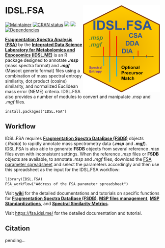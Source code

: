 # IDSL.FSA <img src='FSA_educational_files/Figures/IDSL.FSA-logo.PNG' width="250px" align="right" />

<!-- badges: start -->
[![Maintainer](https://img.shields.io/badge/maintainer-Sadjad_Fakouri_Baygi-blue)](https://github.com/sajfb)
[![CRAN status](https://www.r-pkg.org/badges/version/IDSL.FSA)](https://cran.r-project.org/package=IDSL.FSA)
![](http://cranlogs.r-pkg.org/badges/IDSL.FSA?color=orange)
![](http://cranlogs.r-pkg.org/badges/grand-total/IDSL.FSA?color=brightgreen)
[![Dependencies](https://tinyverse.netlify.com/badge/IDSL.FSA)](https://cran.r-project.org/package=IDSL.FSA)
<!-- badges: end -->

[**Fragmentation Spectra Analysis (FSA)**](https://www.fsa.idsl.me/) by the [**Integrated Data Science Laboratory for Metabolomics and Exposomics (IDSL.ME)**](https://www.idsl.me/) is an R package designed to annotate ***.msp*** (mass spectra format) and ***.mgf*** (Mascot generic format) files using a combination of mass spectral entropy similarity, dot product (cosine) similarity, and normalized Euclidean mass error (NEME) criteria. IDSL.FSA also provides a number of modules to convert and manipulate *.msp* and *.mgf* files.

	install.packages("IDSL.FSA")

## Workflow
IDSL.FSA requires [**Fragmentation Spectra DataBase (FSDB)**](https://github.com/idslme/IDSL.FSA/wiki/Fragmentation-Spectra-DataBase-(FSDB)) objects (*.Rdata*) to rapidly annotate mass spectrometry data (***.msp*** and ***.mgf***). IDSL.FSA is also able to generate **FSDB** objects from several reference *.msp* files even with inconsistent settings. When the reference *.msp* files or **FSDB** objects are available, to annotate *.msp* and *.mgf* files, download the [FSA parameter spreadsheet](https://raw.githubusercontent.com/idslme/IDSL.FSA/main/FSA_parameters.xlsx) and select the parameters accordingly and then use this spreadsheet as the input for the IDSL.FSA workflow:

	library(IDSL.FSA)
	FSA_workflow("Address of the FSA parameter spreadsheet")


Visit [**wiki**](https://github.com/idslme/IDSL.FSA/wiki) for the detailed documentations and tutorials on specific functions for [**Fragmentation Spectra DataBase (FSDB)**](https://github.com/idslme/IDSL.FSA/wiki/Fragmentation-Spectra-DataBase-(FSDB)), [**MSP files management**](https://github.com/idslme/IDSL.FSA/wiki/MSP-Files-Management), [**MSP Standardizations**](https://github.com/idslme/IDSL.FSA/wiki/MSP-Standardizations), and [**Spectral Similarity Metrics**](https://github.com/idslme/IDSL.FSA/wiki/Spectral-Similarity-Metrics).

Visit https://fsa.idsl.me/ for the detailed documentation and tutorial.

## Citation

pending...